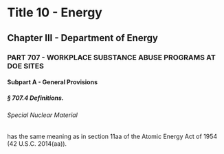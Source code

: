 
# Title 10 - Energy
## Chapter III - Department of Energy
### PART 707 - WORKPLACE SUBSTANCE ABUSE PROGRAMS AT DOE SITES
#### Subpart A - General Provisions
##### § 707.4 Definitions.
###### Special Nuclear Material

has the same meaning as in section 11aa of the Atomic Energy Act of 1954 (42 U.S.C. 2014(aa)).
